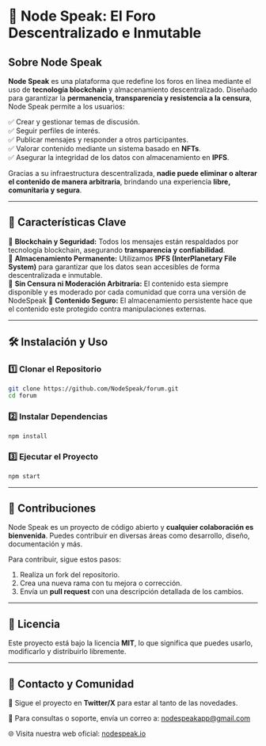 # 📌 Node Speak: El Foro Descentralizado e Inmutable

## Sobre Node Speak

**Node Speak** es una plataforma que redefine los foros en línea mediante el uso de **tecnología blockchain** y almacenamiento descentralizado. Diseñado para garantizar la **permanencia, transparencia y resistencia a la censura**, Node Speak permite a los usuarios:

✅ Crear y gestionar temas de discusión.  
✅ Seguir perfiles de interés.  
✅ Publicar mensajes y responder a otros participantes.  
✅ Valorar contenido mediante un sistema basado en **NFTs**.  
✅ Asegurar la integridad de los datos con almacenamiento en **IPFS**.

Gracias a su infraestructura descentralizada, **nadie puede eliminar o alterar el contenido de manera arbitraria**, brindando una experiencia **libre, comunitaria y segura**.

---

## 🚀 Características Clave

🔗 **Blockchain y Seguridad:** Todos los mensajes están respaldados por tecnología blockchain, asegurando **transparencia y confiabilidad**.  
📜 **Almacenamiento Permanente:** Utilizamos **IPFS (InterPlanetary File System)** para garantizar que los datos sean accesibles de forma descentralizada e inmutable.  
📢 **Sin Censura ni Moderación Arbitraria:** El contenido esta siempre disponible y es moderado por cada comunidad que corra una versión de NodeSpeak 
📢 **Contenido Seguro:** El almacenamiento persistente hace que el contenido este protegido contra manipulaciones externas.  

---

## 🛠️ Instalación y Uso

### 1️⃣ Clonar el Repositorio
```bash
git clone https://github.com/NodeSpeak/forum.git
cd forum
```

### 2️⃣ Instalar Dependencias
```bash
npm install
```

### 3️⃣ Ejecutar el Proyecto
```bash
npm start
```

---

## 🤝 Contribuciones

Node Speak es un proyecto de código abierto y **cualquier colaboración es bienvenida**. Puedes contribuir en diversas áreas como desarrollo, diseño, documentación y más.

Para contribuir, sigue estos pasos:
1. Realiza un fork del repositorio.
2. Crea una nueva rama con tu mejora o corrección.
3. Envía un **pull request** con una descripción detallada de los cambios.

---

## 📜 Licencia

Este proyecto está bajo la licencia **MIT**, lo que significa que puedes usarlo, modificarlo y distribuirlo libremente.

---

## 📡 Contacto y Comunidad

💬 Sigue el proyecto en **Twitter/X** para estar al tanto de las novedades.

📧 Para consultas o soporte, envía un correo a: nodespeakapp@gmail.com

🌐 Visita nuestra web oficial: [nodespeak.io](https://nodespeak.xyz)

